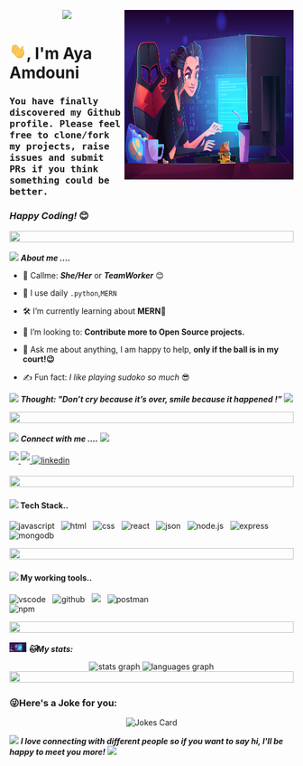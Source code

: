 <!--💬GREETINGSTITLE / 🌐WEBSITE: https://github.com/ayaamdouni/readme-typing-svg -->
<p align="center">
<img src="https://readme-typing-svg.herokuapp.com?font=Orbitron&size=40&color=%23FF69B4&height=67&duration=3000&center=true&lines=HEY%20THERE">

<img src ="2304.w056.n005.193B.p15.193.jpg" align="right" width="300" height="300" />

<h1 align="left" ><img src="https://raw.githubusercontent.com/ABSphreak/ABSphreak/master/gifs/Hi.gif" width="30px">, I'm Aya Amdouni </h1>

<h3><samp><strong>You have finally discovered my Github profile. Please feel free to clone/fork my projects, raise issues and submit PRs if you think something could be better.</strong></samp></h3> 
<h3><i>Happy Coding!</i> 😊</h3>

<!--📏LINE-->
<img src="https://i.imgur.com/dBaSKWF.gif" height="20" width="100%">

<img src="https://media.giphy.com/media/iY8CRBdQXODJSCERIr/giphy.gif" width="30px">&nbsp;**_About me ...._**

- 🧠 Callme: **_She/Her_** or **_TeamWorker_** 😊 <br>

- 🤔 I use daily `.python`,`MERN`
- 🛠 I’m currently learning about **MERN**🥰<br>
- 🌱 I’m looking to: **Contribute more to Open Source projects.**
- 💬 Ask me about anything, I am happy to help, **only if the ball is in my court!😉**<br>
- ✍️ Fun fact: _I like playing sudoko so much_ 😎<br>


<img src="https://media.giphy.com/media/gH3LO09IOiZIqePwv9/giphy.gif" width="50" /> <b><i align="center">Thought: "Don’t cry because it’s over, smile because it happened !”</i></b> <img src="https://media.giphy.com/media/qjqUcgIyRjsl2/giphy.gif" width="50" />

<!--📏LINE-->
<img src="https://i.imgur.com/dBaSKWF.gif" height="20" width="100%">

<img src="https://media.giphy.com/media/iY8CRBdQXODJSCERIr/giphy.gif" width="30px">&nbsp;***Connect with me ....*** <img src='https://raw.githubusercontent.com/ShahriarShafin/ShahriarShafin/main/Assets/handshake.gif' width="70px">
<p>
<a href="https://www.instagram.com/______palak_____gupta_______" target="_blank">
<img src="https://img.shields.io/badge/instagram-%ff5851db.svg?color=f02b9a&style=for-the-badge&logo=instagram&logoColor=white" t=instagram style="margin-bottom: 5px;" />
</a>
<a href="https://www.facebook.com/profile.php?id=100004826448771" target="_blank">
<img src="https://img.shields.io/badge/Messenger-00B2FF?style=for-the-badge&logo=messenger&logoColor=white"  style="margin-bottom: 5px;" />
</a>
<a href="https://www.linkedin.com/in/aya-amdouni-9006b0167/" target="_blank">
<img src=https://img.shields.io/badge/linkedin-%2300acee.svg?color=405DE6&style=for-the-badge&logo=linkedin&logoColor=white alt=linkedin style="margin-bottom: 5px;" />
</a>

</p>

 <!--📏LINE-->
<img src="https://i.imgur.com/dBaSKWF.gif" height="20" width="100%">

 <h4><img src="https://media.giphy.com/media/iY8CRBdQXODJSCERIr/giphy.gif" width="30px">&nbsp;Tech Stack..</h4>
<p >
 <img src="https://img.shields.io/badge/javascript%20-%23F7DF1.svg?&style=for-the-badge&logo=javascript&logoColor=white" alt="javascript" />&nbsp;&nbsp;
 <img src="https://img.shields.io/badge/html5%20-%23e34f26.svg?&style=for-the-badge&logo=html5&logoColor=white" alt="html" />&nbsp;&nbsp;
 <img src="https://img.shields.io/badge/css3%20-%231572B6.svg?&style=for-the-badge&logo=css3&logoColor=white" alt="css" />&nbsp;&nbsp;
 <img src="https://img.shields.io/badge/React-20232A?style=for-the-badge&logo=react&logoColor=61DAFB" alt="react" />&nbsp;&nbsp;
 <img src="https://img.shields.io/badge/json-5E5C5C?style=for-the-badge&logo=json&logoColor=white" alt="json" />&nbsp;&nbsp;
 <img src="https://img.shields.io/badge/Node.js%20-%23F7DF1E.svg?&style=for-the-badge&color=6DB35A&logo=Node.js&logoColor=white" alt="node.js"/>&nbsp;&nbsp;
 <img src="https://img.shields.io/badge/Express.js-000000?style=for-the-badge&logo=express&logoColor=white" alt="express"/>&nbsp;&nbsp;
 <img src="https://img.shields.io/badge/MongoDB%20-%23F7DF1E.svg?&style=for-the-badge&color=f60c88&logo=MongoDB&logoColor=white" alt="mongodb"/>&nbsp;&nbsp;
 <br/>
 
</p>
<!--📏LINE-->
<img src="https://i.imgur.com/dBaSKWF.gif" height="20" width="100%">

<h4><img src="https://media.giphy.com/media/iY8CRBdQXODJSCERIr/giphy.gif" width="30px">&nbsp;My working tools..</h4>
<p>
  <img src="https://img.shields.io/badge/VSCode-0078D4?style=for-the-badge&logo=visual%20studio%20code&logoColor=white" alt="vscode" />&nbsp;&nbsp;
  <img src="https://img.shields.io/badge/GitHub-100000?style=for-the-badge&logo=github&logoColor=white" alt="github"/>&nbsp;&nbsp;
  <img src="https://img.shields.io/badge/Git%20-%23F7DF1E.svg?&style=for-the-badge&color=blue&logo=Git&logoColor=white" />&nbsp;&nbsp;
 <img src="https://img.shields.io/badge/Postman-FF6C37?style=for-the-badge&logo=Postman&logoColor=white" alt="postman"/>&nbsp;&nbsp;
 <br/>
  <img src="https://img.shields.io/badge/NPM-%23000000.svg?style=for-the-badge&logo=npm&logoColor=white" alt="npm"/>&nbsp;&nbsp;
  

</p>
<!--📏LINE-->
<img src="https://i.imgur.com/dBaSKWF.gif" height="20" width="100%">

<p align="left">
<img src="2304.w056.n005.193B.p15.193.jpg" width="30px" alt="Git"/>&nbsp;<i><b>🐱My stats:</b></i> 
</p>

<div align="center">
  <img src="https://github-readme-stats.vercel.app/api?username=ayaamdouni&hide_title=false&hide_rank=false&show_icons=true&include_all_commits=true&count_private=true&disable_animations=false&theme=dracula&locale=en&hide_border=false" height="150" alt="stats graph"  />
  <img src="https://github-readme-stats.vercel.app/api/top-langs?username=ayaamdouni&locale=en&hide_title=false&layout=compact&card_width=320&langs_count=5&theme=dracula&hide_border=false" height="150" alt="languages graph"  />
</div>


<!--📙LANGUAGES / 🌐WEBSITE: https://github.com/anuraghazra/github-readme-stats -->

<!--📏LINE-->
<img src="https://i.imgur.com/dBaSKWF.gif" height="20" width="100%">

### 😜Here's a Joke for you:

<p align="center"><img src="https://readme-jokes.vercel.app/api" alt="Jokes Card" />
</p>

<img src="https://media.giphy.com/media/LnQjpWaON8nhr21vNW/giphy.gif" width="60"> <em><b>**I love connecting with different people</b> so if you want to say <b>hi, I'll be happy to meet you more!**</b></em> <img src="https://media.giphy.com/media/7j2hfyeVcDtf2/giphy.gif" width="50" />
